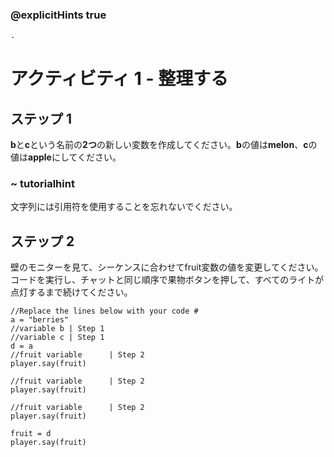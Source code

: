 ### @explicitHints true

```python
.
```

# アクティビティ 1 - 整理する

## ステップ 1
**b**と**c**という名前の**2つ**の新しい変数を作成してください。**b**の値は**melon**、**c**の値は**apple**にしてください。
### ~ tutorialhint
文字列には引用符を使用することを忘れないでください。
 
## ステップ 2
壁のモニターを見て、シーケンスに合わせてfruit変数の値を変更してください。
コードを実行し、チャットと同じ順序で果物ボタンを押して、すべてのライトが点灯するまで続けてください。 

```template
//Replace the lines below with your code #
a = "berries"
//variable b | Step 1  
//variable c | Step 1  
d = a
//fruit variable      | Step 2  
player.say(fruit)

//fruit variable      | Step 2  
player.say(fruit)

//fruit variable      | Step 2  
player.say(fruit)

fruit = d
player.say(fruit)

``` 